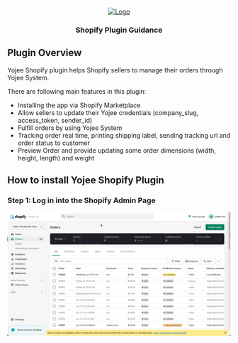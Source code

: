 <div id="top"></div>
<!-- PROJECT LOGO -->
<br />
<div align="center">
  <a href="https://yojee.com/">
    <img src="https://yojee.com/wp-content/uploads/2021/11/Logo-1.png" alt="Logo" width="200" height="80">
  </a>
<h3 align="center">Shopify Plugin Guidance</h3>
</div>

<!-- PLUGIN OVERVIEW -->
## Plugin Overview

Yojee Shopify plugin helps Shopify sellers to manage their orders through Yojee System.

There are following main features in this plugin:
* Installing the app via Shopify Marketplace
* Allow sellers to update their Yojee credentials (company_slug, access_token, sender_id)
* Fulfill orders by using Yojee System
* Tracking order real time, printing shipping label, sending tracking url and order status to customer
* Preview Order and provide updating some order dimensions (width, height, length) and weight

## How to install Yojee Shopify Plugin

### Step 1: Log in into the Shopify Admin Page
![img.png](main-page.png)

